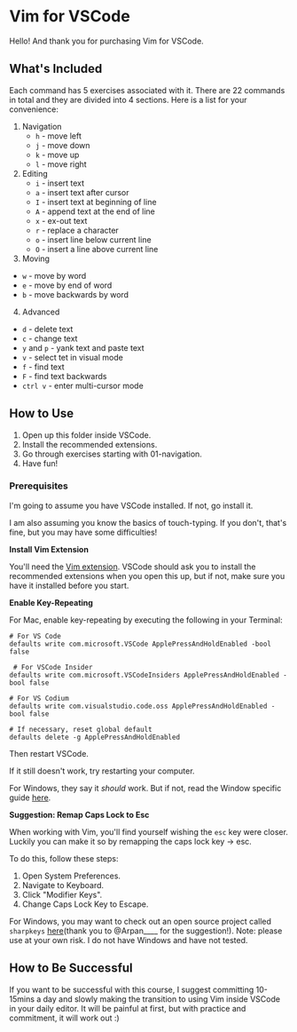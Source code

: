 # Vim for VSCode

Hello! And thank you for purchasing Vim for VSCode.

## What's Included

Each command has 5 exercises associated with it. There are 22 commands in total and they are divided into 4 sections. Here is a list for your convenience:

1. Navigation
   - `h` - move left
   - `j` - move down
   - `k` - move up
   - `l` - move right
2. Editing
   - `i` - insert text
   - `a` - insert text after cursor
   - `I` - insert text at beginning of line
   - `A` - append text at the end of line
   - `x` - ex-out text
   - `r` - replace a character
   - `o` - insert line below current line
   - `O` - insert a line above current line
3.  Moving
   - `w` - move by word
   - `e` - move by end of word
   - `b` - move backwards by word
4.  Advanced
   - `d` - delete text
   - `c` - change text
   - `y` and `p` - yank text and paste text
   - `v` - select tet in visual mode
   - `f` - find text
   - `F` - find text backwards
   - `ctrl v` - enter multi-cursor mode

## How to Use

1. Open up this folder inside VSCode.
2. Install the recommended extensions.
3. Go through exercises starting with 01-navigation.
4. Have fun!

### Prerequisites

I'm going to assume you have VSCode installed. If not, go install it.

I am also assuming you know the basics of touch-typing. If you don't, that's fine, but you may have some difficulties!

**Install Vim Extension**

You'll need the [Vim extension](https://marketplace.visualstudio.com/items?itemName=vscodevim.vim). VSCode should ask you to install the recommended extensions when you open this up, but if not, make sure you have it installed before you start.

**Enable Key-Repeating**

For Mac, enable key-repeating by executing the following in your Terminal:

```shell
# For VS Code
defaults write com.microsoft.VSCode ApplePressAndHoldEnabled -bool false

 # For VSCode Insider
defaults write com.microsoft.VSCodeInsiders ApplePressAndHoldEnabled -bool false

# For VS Codium
defaults write com.visualstudio.code.oss ApplePressAndHoldEnabled -bool false

# If necessary, reset global default
defaults delete -g ApplePressAndHoldEnabled
```

Then restart VSCode.

If it still doesn't work, try restarting your computer.

For Windows, they say it *should* work. But if not, read the Window specific guide [here](https://github.com/VSCodeVim/Vim#windows).

**Suggestion: Remap Caps Lock to Esc**

When working with Vim, you'll find yourself wishing the `esc` key were closer. Luckily you can make it so by remapping the caps lock key -> esc.

To do this, follow these steps:
1. Open System Preferences.
2. Navigate to Keyboard.
3. Click "Modifier Keys".
4. Change Caps Lock Key to Escape.

For Windows, you may want to check out an open source project called `sharpkeys` [here](https://github.com/randyrants/sharpkeys)(thank you to @Arpan____ for the suggestion!). Note: please use at your own risk. I do not have Windows and have not tested.

## How to Be Successful

If you want to be successful with this course, I suggest committing 10-15mins a day and slowly making the transition to using Vim inside VSCode in your daily editor. It will be painful at first, but with practice and commitment, it will work out :)    
